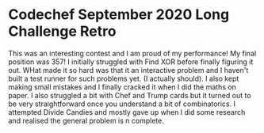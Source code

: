 # Codechef September 2020 Long Challenge Retro

This was an interesting contest and I am proud of my performance! My final position was 357!
I initially struggled with Find XOR before finally figuring it out. WHat made it so hard was
that it an interactive problem and I haven't built a test runner for such problems yet. (I
actually should). I also kept making small mistakes and I finally cracked it when I did the
maths on paper. I also struggled a bit with Chef and Trump cards but it turned out to be very
straightforward once you understand a bit of combinatorics.
I attempted Divide Candies and mostly gave up when I did some research and realised the general
problem is n complete. 
